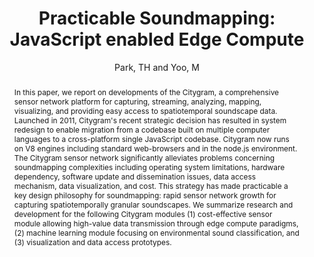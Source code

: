 --- 
title: "Practicable Soundmapping: JavaScript enabled Edge Compute" 
abstract: "In this paper, we report on developments of the Citygram, a comprehensive sensor network platform for capturing, streaming, analyzing, mapping, visualizing, and providing easy access to spatiotemporal soundscape data. Launched in 2011, Citygram's recent strategic decision has resulted in system redesign to enable migration from a codebase built on multiple computer languages to a cross-platform single JavaScript codebase. Citygram now runs on V8 engines including standard web-browsers and in the node.js environment. The Citygram sensor network significantly alleviates problems concerning soundmapping complexities including operating system limitations, hardware dependency, software update and dissemination issues, data access mechanism, data visualization, and cost. This strategy has made practicable a key design philosophy for soundmapping: rapid sensor network growth for capturing spatiotemporally granular soundscapes. We summarize research and development for the following Citygram modules (1) cost-effective sensor module allowing high-value data transmission through edge compute paradigms, (2) machine learning module focusing on environmental sound classification, and (3) visualization and data access prototypes." 
address: "London" 
author: "Park, TH and Yoo, M"
webAuthor: "TH Park, M Yoo" 
booktitle: "Proceedings of the International Web Audio Conference" 
editor: "Thalmann, Florian and Ewert, Sebastian" 
month: "Proceedings of the International Web Audio Conference"
pages: "undefined" 
publisher: "Queen Mary University of London" 
series: "WAC '17"
type: "Paper"  
year: "2017" 
id: "2017_59" 
tags: year2017
media: none 
pdflink: /_data/papers/pdf/2017/2017_59.pdf
ISSN: 2663-5844
---